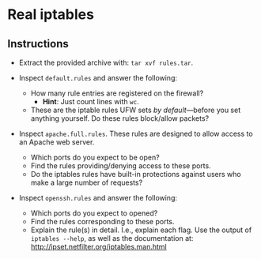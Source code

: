 # Real iptables

## Instructions
- Extract the provided archive with: `tar xvf rules.tar`.

- Inspect `default.rules` and answer the following:
  - How many rule entries are registered on the firewall?
      - **Hint**: Just count lines with `wc`.
  - These are the iptable rules UFW sets _by default_—before you set anything yourself. Do these rules block/allow packets?

- Inspect `apache.full.rules`. These rules are designed to allow access to an Apache web server.
  - Which ports do you expect to be open?
  - Find the rules providing/denying access to these ports.
  - Do the iptables rules have built-in protections against users who make a large number of requests?

- Inspect `openssh.rules` and answer the following:
  - Which ports do you expect to opened?
  - Find the rules corresponding to these ports.
  - Explain the rule(s) in detail. I.e., explain each flag. Use the output of `iptables --help`, as well as the documentation at: http://ipset.netfilter.org/iptables.man.html
  